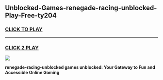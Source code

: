 
## Unblocked-Games-renegade-racing-unblocked-Play-Free-ty204
<h3>
<a href="https://premium76.site?title=renegade-racing-unblocked&ref=17A">CLICK TO PLAY</a></h3>
<hr>

<h3>
<a href="https://premium76.site?title=renegade-racing-unblocked&ref=17A">CLICK 2 PLAY</a>
  
</h3>

<a href="https://premium76.site?title=renegade-racing-unblocked&ref=17A"><img src="https://clearcache.store/games.png"></a>


**renegade-racing-unblocked games unblocked: Your Gateway to Fun and Accessible Online Gaming**
